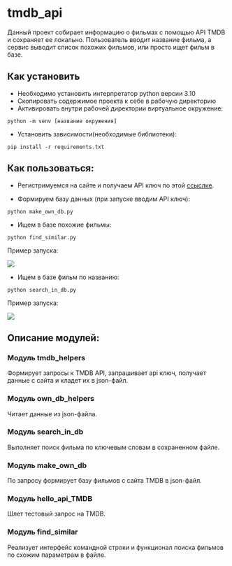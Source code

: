 # tmdb_api
Данный проект собирает информацию о фильмах с помощью API TMDB и сохраняет ее локально. Пользователь вводит название фильма, а сервис выводит список похожих фильмов, или просто ищет фильм в базе.
## Как установить
* Необходимо установить интерпретатор python версии 3.10
* Cкопировать содержимое проекта к себе в рабочую директорию
* Активировать внутри рабочей директории виртуальное окружение:
```
python -m venv [название окружения]
```
* Установить зависимости(необходимые библиотеки):
```
pip install -r requirements.txt
```
## Как пользоваться:
- Регистримуемся на сайте и получаем API ключ по этой [ссыслке](https://www.themoviedb.org/settings/api).

- Формируем базу данных (при запуске вводим API ключ):
```
python make_own_db.py
````
- Ищем в базе похожие фильмы:
```
python find_similar.py
```
Пример запуска:

![](https://user-images.githubusercontent.com/65857641/173596534-c84103df-b966-4708-90e8-8b4c7e02ac1c.jpeg)

- Ищем в базе фильм по названию:
```
python search_in_db.py
```
Пример запуска:

![](https://user-images.githubusercontent.com/65857641/173597256-05137931-57ed-40d5-aefc-0d77dcc952f1.jpeg)

## Описание модулей:
### Модуль tmdb_helpers
Формирует запросы к TMDB API, запрашивает api ключ, получает данные c сайта и кладет их в json-файл.
### Модуль own_db_helpers
Читает данные из json-файла.
### Модуль search_in_db
Выполняет поиск фильма по ключевым словам в сохраненном файле.
### Модуль make_own_db
По запросу формирует базу фильмов с сайта TMDB в json-файл.
### Модуль hello_api_TMDB
Шлет тестовый запрос на TMDB.
### Модуль find_similar
Реализует интерфейс командной строки и функционал поиска фильмов по схожим параметрам в файле.
